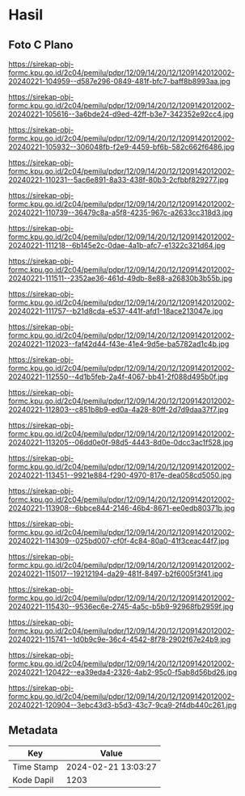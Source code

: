 # Hasil

## Foto C Plano

https://sirekap-obj-formc.kpu.go.id/2c04/pemilu/pdpr/12/09/14/20/12/1209142012002-20240221-104959--d587e296-0849-481f-bfc7-baff8b8993aa.jpg

https://sirekap-obj-formc.kpu.go.id/2c04/pemilu/pdpr/12/09/14/20/12/1209142012002-20240221-105616--3a6bde24-d9ed-42ff-b3e7-342352e92cc4.jpg

https://sirekap-obj-formc.kpu.go.id/2c04/pemilu/pdpr/12/09/14/20/12/1209142012002-20240221-105932--306048fb-f2e9-4459-bf6b-582c662f6486.jpg

https://sirekap-obj-formc.kpu.go.id/2c04/pemilu/pdpr/12/09/14/20/12/1209142012002-20240221-110231--5ac6e891-8a33-438f-80b3-2cfbbf829277.jpg

https://sirekap-obj-formc.kpu.go.id/2c04/pemilu/pdpr/12/09/14/20/12/1209142012002-20240221-110739--36479c8a-a5f8-4235-967c-a2633cc318d3.jpg

https://sirekap-obj-formc.kpu.go.id/2c04/pemilu/pdpr/12/09/14/20/12/1209142012002-20240221-111218--6b145e2c-0dae-4a1b-afc7-e1322c321d64.jpg

https://sirekap-obj-formc.kpu.go.id/2c04/pemilu/pdpr/12/09/14/20/12/1209142012002-20240221-111511--2352ae36-461d-49db-8e88-a26830b3b55b.jpg

https://sirekap-obj-formc.kpu.go.id/2c04/pemilu/pdpr/12/09/14/20/12/1209142012002-20240221-111757--b21d8cda-e537-441f-afd1-18ace213047e.jpg

https://sirekap-obj-formc.kpu.go.id/2c04/pemilu/pdpr/12/09/14/20/12/1209142012002-20240221-112023--faf42d44-f43e-41e4-9d5e-ba5782ad1c4b.jpg

https://sirekap-obj-formc.kpu.go.id/2c04/pemilu/pdpr/12/09/14/20/12/1209142012002-20240221-112550--4d1b5feb-2a4f-4067-bb41-2f088d495b0f.jpg

https://sirekap-obj-formc.kpu.go.id/2c04/pemilu/pdpr/12/09/14/20/12/1209142012002-20240221-112803--c851b8b9-ed0a-4a28-80ff-2d7d9daa37f7.jpg

https://sirekap-obj-formc.kpu.go.id/2c04/pemilu/pdpr/12/09/14/20/12/1209142012002-20240221-113205--06dd0e0f-98d5-4443-8d0e-0dcc3ac1f528.jpg

https://sirekap-obj-formc.kpu.go.id/2c04/pemilu/pdpr/12/09/14/20/12/1209142012002-20240221-113451--9921e884-f290-4970-817e-dea058cd5050.jpg

https://sirekap-obj-formc.kpu.go.id/2c04/pemilu/pdpr/12/09/14/20/12/1209142012002-20240221-113908--6bbce844-2146-46b4-8671-ee0edb80371b.jpg

https://sirekap-obj-formc.kpu.go.id/2c04/pemilu/pdpr/12/09/14/20/12/1209142012002-20240221-114309--025bd007-cf0f-4c84-80a0-41f3ceac44f7.jpg

https://sirekap-obj-formc.kpu.go.id/2c04/pemilu/pdpr/12/09/14/20/12/1209142012002-20240221-115017--19212194-da29-481f-8497-b2f6005f3f41.jpg

https://sirekap-obj-formc.kpu.go.id/2c04/pemilu/pdpr/12/09/14/20/12/1209142012002-20240221-115430--9536ec6e-2745-4a5c-b5b9-92968fb2959f.jpg

https://sirekap-obj-formc.kpu.go.id/2c04/pemilu/pdpr/12/09/14/20/12/1209142012002-20240221-115741--1d0b9c9e-36c4-4542-8f78-2902f67e24b9.jpg

https://sirekap-obj-formc.kpu.go.id/2c04/pemilu/pdpr/12/09/14/20/12/1209142012002-20240221-120422--ea39eda4-2326-4ab2-95c0-f5ab8d56bd26.jpg

https://sirekap-obj-formc.kpu.go.id/2c04/pemilu/pdpr/12/09/14/20/12/1209142012002-20240221-120904--3ebc43d3-b5d3-43c7-9ca9-2f4db440c261.jpg


## Metadata

| Key        | Value               |
| ---------- | ------------------- |
| Time Stamp | 2024-02-21 13:03:27 |
| Kode Dapil | 1203                |



